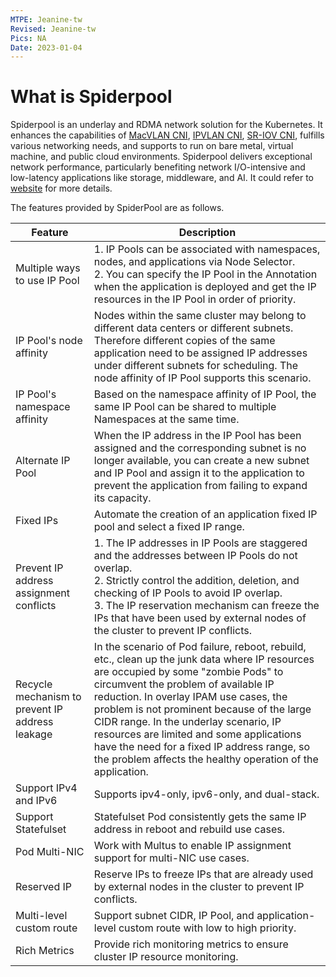 ```yaml
---
MTPE: Jeanine-tw
Revised: Jeanine-tw
Pics: NA
Date: 2023-01-04
---
```


# What is Spiderpool

Spiderpool is an underlay and RDMA network solution for the Kubernetes. It enhances the capabilities of [MacVLAN CNI](https://github.com/containernetworking/plugins/tree/main/plugins/main/macvlan), [IPVLAN CNI](https://github.com/containernetworking/plugins/tree/main/plugins/main/ipvlan), [SR-IOV CNI](https://github.com/k8snetworkplumbingwg/sriov-cni), fulfills various networking needs, and supports to run on bare metal, virtual machine, and public cloud environments. Spiderpool delivers exceptional network performance, particularly benefiting network I/O-intensive and low-latency applications like storage, middleware, and AI. It could refer to [website](https://spidernet-io.github.io/spiderpool/latest/) for more details.

The features provided by SpiderPool are as follows.

| Feature | Description
| --------------------------- | ---------------------------------------------------------------------------------------------------------------------------------------------------------------------------------------------------------------------------------------------------------------------------- |
| Multiple ways to use IP Pool | 1. IP Pools can be associated with namespaces, nodes, and applications via Node Selector. <br />2. You can specify the IP Pool in the Annotation when the application is deployed and get the IP resources in the IP Pool in order of priority. |
| IP Pool's node affinity | Nodes within the same cluster may belong to different data centers or different subnets. Therefore different copies of the same application need to be assigned IP addresses under different subnets for scheduling. The node affinity of IP Pool supports this scenario. |
| IP Pool's namespace affinity | Based on the namespace affinity of IP Pool, the same IP Pool can be shared to multiple Namespaces at the same time. |
| Alternate IP Pool | When the IP address in the IP Pool has been assigned and the corresponding subnet is no longer available, you can create a new subnet and IP Pool and assign it to the application to prevent the application from failing to expand its capacity. |
| Fixed IPs | Automate the creation of an application fixed IP pool and select a fixed IP range. |
| Prevent IP address assignment conflicts   | 1. The IP addresses in IP Pools are staggered and the addresses between IP Pools do not overlap. <br />2. Strictly control the addition, deletion, and checking of IP Pools to avoid IP overlap. <br />3. The IP reservation mechanism can freeze the IPs that have been used by external nodes of the cluster to prevent IP conflicts. |
| Recycle mechanism to prevent IP address leakage | In the scenario of Pod failure, reboot, rebuild, etc., clean up the junk data where IP resources are occupied by some "zombie Pods" to circumvent the problem of available IP reduction. In overlay IPAM use cases, the problem is not prominent because of the large CIDR range. In the underlay scenario, IP resources are limited and some applications have the need for a fixed IP address range, so the problem affects the healthy operation of the application. |
| Support IPv4 and IPv6 | Supports ipv4-only, ipv6-only, and dual-stack. |
| Support Statefulset | Statefulset Pod consistently gets the same IP address in reboot and rebuild use cases. |
| Pod Multi-NIC| Work with Multus to enable IP assignment support for multi-NIC use cases. |
| Reserved IP | Reserve IPs to freeze IPs that are already used by external nodes in the cluster to prevent IP conflicts. |
| Multi-level custom route | Support subnet CIDR, IP Pool, and application-level custom route with low to high priority.  |
| Rich Metrics | Provide rich monitoring metrics to ensure cluster IP resource monitoring. |

